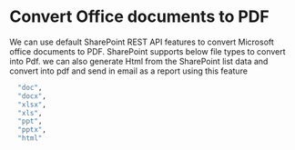# Convert Office documents to PDF

We can use default SharePoint REST API features to convert Microsoft office documents to PDF. SharePoint supports below file types to convert into Pdf.
we can also generate Html from the SharePoint list data and convert into pdf and send in email as a report using this feature
```bash
  "doc",
  "docx",
  "xlsx",
  "xls",
  "ppt",
  "pptx",
  "html"
  ```
  
  


